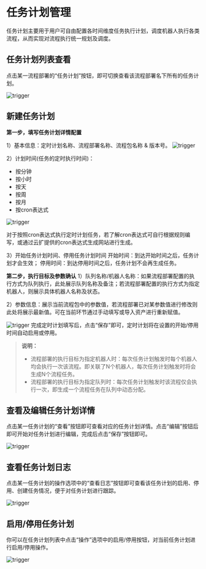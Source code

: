 # 任务计划管理

任务计划主要用于用户可自由配置各时间维度任务执行计划，调度机器人执行各类流程，从而实现对流程执行统一规划及调度。

## 任务计划列表查看

点击某一流程部署的“任务计划”按钮，即可切换查看该流程部署名下所有的任务计划。

![trigger](https://docimages.blob.core.chinacloudapi.cn/images/Console/process/V3workflow10.png)

## 新建任务计划

**第一步，填写任务计划详情配置**

1）基本信息：定时计划名称、流程部署名称、流程包名称 & 版本号。
![trigger](https://docimages.blob.core.chinacloudapi.cn/images/Console/process/V3workflow11.png)

2）计划时间(任务的定时执行时间)：
- 按分钟
- 按小时
- 按天
- 按周
- 按月
- 按cron表达式

![trigger](https://docimages.blob.core.chinacloudapi.cn/images/Console/process/V3workflow12.png)

对于按照cron表达式执行定时计划任务，若了解cron表达式可自行根据规则编写，或通过云扩提供的cron表达式生成网站进行生成。

3）开始任务计划时间、停用任务计划时间
开始时间：到达开始时间之后，任务计划才会生效；
停用时间：到达停用时间之后，任务计划不会再生成任务。

**第二步，执行目标及参数确认**
1）队列名称/机器人名称：如果流程部署配置的执行方式为队列执行，此处展示队列名称及备注；若流程部署配置的执行方式为指定机器人，则展示具体机器人名称及状态。

2）参数信息：展示当前流程包中的参数值，若流程部署已对某参数值进行修改则此处将展示最新值。可在当前环节通过手动填写或导入资产进行重新赋值。

![trigger](https://docimages.blob.core.chinacloudapi.cn/images/Console/process/V3workflow13.png)
完成定时计划填写后，点击“保存”即可，定时计划将在设置的开始/停用时间自动启用或停用。

>**说明：**
>
>- 流程部署的执行目标为指定机器人时：每次任务计划触发时每个机器人均会执行一次该流程。即关联了N个机器人，每次任务计划触发时将会生成N个流程任务。
>- 流程部署的执行目标为指定队列时：每次任务计划触发时该流程仅会执行一次，即生成一个流程任务在队列中动态分配。

## 查看及编辑任务计划详情

点击某一任务计划的“查看”按钮即可查看对应的任务计划详情。点击“编辑”按钮后即可开始对任务计划进行编辑，完成后点击“保存”按钮即可。

![trigger](https://docimages.blob.core.chinacloudapi.cn/images/Console/process/V3workflow14.png)

## 查看任务计划日志

点击某一任务计划的操作选项中的“查看日志”按钮即可查看该任务计划的启用、停用、创建任务情况，便于对任务计划进行跟踪。

![trigger](https://docimages.blob.core.chinacloudapi.cn/images/Console/process/V3workflow15.png)

## 启用/停用任务计划

你可以在任务计划列表中点击“操作”选项中的启用/停用按钮，对当前任务计划进行启用/停用操作。

![trigger](https://docimages.blob.core.chinacloudapi.cn/images/Console/process/V3workflow16.png)
